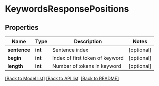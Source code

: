 # KeywordsResponsePositions

## Properties
Name | Type | Description | Notes
------------ | ------------- | ------------- | -------------
**sentence** | **int** | Sentence index | [optional] 
**begin** | **int** | Index of first token of keyword | [optional] 
**length** | **int** | Number of tokens in keyword | [optional] 

[[Back to Model list]](../README.md#documentation-for-models) [[Back to API list]](../README.md#documentation-for-api-endpoints) [[Back to README]](../README.md)


